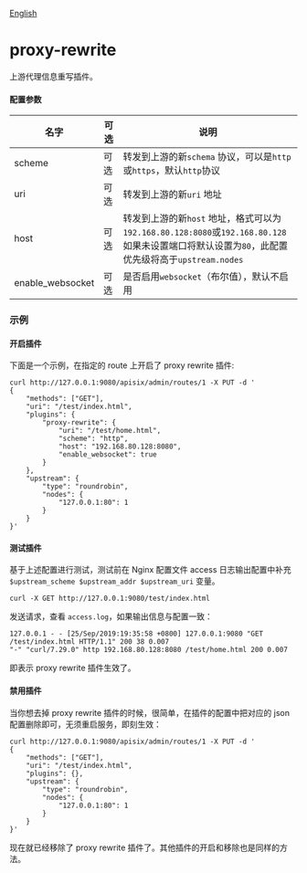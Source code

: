 [English](proxy-rewrite.md)
# proxy-rewrite

上游代理信息重写插件。

#### 配置参数
|名字    |可选|说明|
|-------         |-----|------|
|scheme          |可选| 转发到上游的新`schema` 协议，可以是`http`或`https`，默认`http`协议|
|uri             |可选| 转发到上游的新`uri` 地址|
|host            |可选| 转发到上游的新`host` 地址，格式可以为`192.168.80.128:8080`或`192.168.80.128`如果未设置端口将默认设置为`80`，此配置优先级将高于`upstream.nodes` |
|enable_websocket|可选| 是否启用`websocket`（布尔值），默认不启用|

### 示例

#### 开启插件
下面是一个示例，在指定的 route 上开启了 proxy rewrite 插件:

```shell
curl http://127.0.0.1:9080/apisix/admin/routes/1 -X PUT -d '
{
    "methods": ["GET"],
    "uri": "/test/index.html",
    "plugins": {
        "proxy-rewrite": {
            "uri": "/test/home.html",
            "scheme": "http",
            "host": "192.168.80.128:8080",
            "enable_websocket": true
        }
    },
    "upstream": {
        "type": "roundrobin",
        "nodes": {
            "127.0.0.1:80": 1
        }
    }
}'
```

#### 测试插件
基于上述配置进行测试，测试前在 Nginx 配置文件 access 日志输出配置中补充 `$upstream_scheme $upstream_addr $upstream_uri` 变量。
```shell
curl -X GET http://127.0.0.1:9080/test/index.html
```

发送请求，查看 `access.log`，如果输出信息与配置一致：
```
127.0.0.1 - - [25/Sep/2019:19:35:58 +0800] 127.0.0.1:9080 "GET /test/index.html HTTP/1.1" 200 38 0.007 
"-" "curl/7.29.0" http 192.168.80.128:8080 /test/home.html 200 0.007
```

即表示 proxy rewrite 插件生效了。

#### 禁用插件
当你想去掉 proxy rewrite 插件的时候，很简单，在插件的配置中把对应的 json 配置删除即可，无须重启服务，即刻生效：

```shell
curl http://127.0.0.1:9080/apisix/admin/routes/1 -X PUT -d '
{
    "methods": ["GET"],
    "uri": "/test/index.html",
    "plugins": {},
    "upstream": {
        "type": "roundrobin",
        "nodes": {
            "127.0.0.1:80": 1
        }
    }
}'
```

现在就已经移除了 proxy rewrite 插件了。其他插件的开启和移除也是同样的方法。
